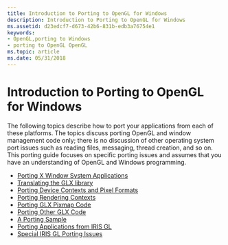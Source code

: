 ```yaml
---
title: Introduction to Porting to OpenGL for Windows
description: Introduction to Porting to OpenGL for Windows
ms.assetid: d23edcf7-d673-42b6-831b-edb3a76754e1
keywords:
- OpenGL,porting to Windows
- porting to OpenGL OpenGL
ms.topic: article
ms.date: 05/31/2018
---
```


# Introduction to Porting to OpenGL for Windows

The following topics describe how to port your applications from each of these platforms. The topics discuss porting OpenGL and window management code only; there is no discussion of other operating system port issues such as reading files, messaging, thread creation, and so on. This porting guide focuses on specific porting issues and assumes that you have an understanding of OpenGL and Windows programming.

-   [Porting X Window System Applications](porting-x-window-system-applications.md)
-   [Translating the GLX library](translating-the-glx-library.md)
-   [Porting Device Contexts and Pixel Formats](porting-device-contexts-and-pixel-formats.md)
-   [Porting Rendering Contexts](porting-rendering-contexts.md)
-   [Porting GLX Pixmap Code](porting-glx-pixmap-code.md)
-   [Porting Other GLX Code](porting-other-glx-code.md)
-   [A Porting Sample](a-porting-sample.md)
-   [Porting Applications from IRIS GL](porting-applications-from-iris-gl.md)
-   [Special IRIS GL Porting Issues](special-iris-gl-porting-issues.md)

 

 




